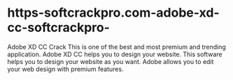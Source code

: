 # https-softcrackpro.com-adobe-xd-cc-softcrackpro-
Adobe XD CC Crack  This is one of the best and most premium and trending application. Adobe XD CC helps you to design your website. This software helps you to design your website as you want. Adobe allows you to edit your web design with premium features. 
